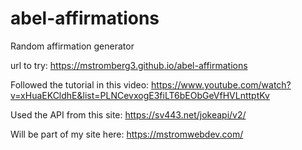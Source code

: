 # abel-affirmations
Random affirmation generator

url to try: https://mstromberg3.github.io/abel-affirmations

Followed the tutorial in this video: https://www.youtube.com/watch?v=xHuaEKCldhE&list=PLNCevxogE3fiLT6bEObGeVfHVLnttptKv 

Used the API from this site: https://sv443.net/jokeapi/v2/ 

Will be part of my site here: https://mstromwebdev.com/
